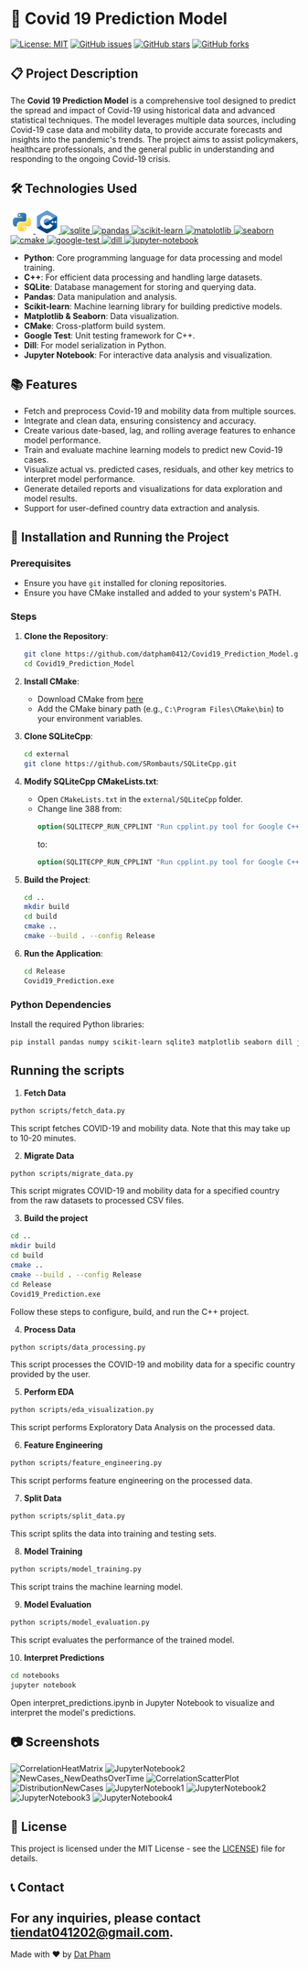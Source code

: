 # 🦠 Covid 19 Prediction Model

[![License: MIT](https://img.shields.io/badge/License-MIT-yellow.svg)](https://github.com/datpham0412/Covid19_Prediction_Model/blob/main/LICENSE)
[![GitHub issues](https://img.shields.io/github/issues/datpham0412/Covid19_Prediction_Model)](https://github.com/datpham0412/Covid19_Prediction_Model/issues)
[![GitHub stars](https://img.shields.io/github/stars/datpham0412/Covid19_Prediction_Model)](https://github.com/datpham0412/Covid19_Prediction_Model/stargazers)
[![GitHub forks](https://img.shields.io/github/forks/datpham0412/Covid19_Prediction_Model)](https://github.com/datpham0412/Covid19_Prediction_Model/network/members)

## 📋 Project Description

The **Covid 19 Prediction Model** is a comprehensive tool designed to predict the spread and impact of Covid-19 using historical data and advanced statistical techniques. The model leverages multiple data sources, including Covid-19 case data and mobility data, to provide accurate forecasts and insights into the pandemic's trends. The project aims to assist policymakers, healthcare professionals, and the general public in understanding and responding to the ongoing Covid-19 crisis.

## 🛠 Technologies Used

<p align="left">
    <a href="https://www.python.org/downloads" target="_blank" rel="noreferrer">
        <img src="https://raw.githubusercontent.com/devicons/devicon/master/icons/python/python-original.svg"
             alt="python" width="40" height="40"/>
    </a>
    <a href="https://www.w3schools.com/cpp/" target="_blank" rel="noreferrer">
        <img src="https://raw.githubusercontent.com/devicons/devicon/master/icons/cplusplus/cplusplus-original.svg"
             alt="cplusplus" width="40" height="40"/>
    </a>
    <a href="https://www.sqlite.org/download.html" target="_blank" rel="noreferrer">
        <img src="https://upload.wikimedia.org/wikipedia/commons/9/97/Sqlite-square-icon.svg"
             alt="sqlite" width="40" height="40"/>
    </a>
    <a href="https://pandas.pydata.org/" target="_blank" rel="noreferrer">
        <img src="https://miro.medium.com/v2/resize:fit:640/format:webp/1*uyUj__HJekKIkx58kMxlcA.png"
             alt="pandas" width="40" height="40"/>
    </a>
    <a href="https://scikit-learn.org/stable/" target="_blank" rel="noreferrer">
        <img src="https://avatars.githubusercontent.com/u/17349883?s=200&v=4"
             alt="scikit-learn" width="40" height="40"/>
    </a>
    <a href="https://matplotlib.org/" target="_blank" rel="noreferrer">
        <img src="https://cdn.phidgets.com/education/wp-content/uploads/2021/04/Matplotlib_icon.png"
             alt="matplotlib" width="40" height="40"/>
    </a>
    <a href="https://seaborn.pydata.org/" target="_blank" rel="noreferrer">
        <img src="https://cdn.worldvectorlogo.com/logos/seaborn-1.svg"
             alt="seaborn" width="40" height="40"/>
    </a>
    <a href="https://cmake.org/" target="_blank" rel="noreferrer">
        <img src="https://upload.wikimedia.org/wikipedia/commons/1/13/Cmake.svg"
             alt="cmake" width="40" height="40"/>
    </a>
    <a href="https://github.com/google/googletest" target="_blank" rel="noreferrer">
        <img src="https://banner2.cleanpng.com/20180423/gkw/kisspng-google-logo-logo-logo-5ade7dc753b015.9317679115245306313428.jpg"
             alt="google-test" width="40" height="40"/>
    </a>
    <a href="https://pypi.org/project/dill/" target="_blank" rel="noreferrer">
        <img src="https://dill.readthedocs.io/en/latest/_static/pathos.png"
             alt="dill" width="40" height="40"/>
    </a>
    <a href="https://jupyter.org/" target="_blank" rel="noreferrer">
        <img src="https://upload.wikimedia.org/wikipedia/commons/3/38/Jupyter_logo.svg"
             alt="jupyter-notebook" width="40" height="40"/>
    </a>
</p>

- **Python**: Core programming language for data processing and model training.
- **C++**: For efficient data processing and handling large datasets.
- **SQLite**: Database management for storing and querying data.
- **Pandas**: Data manipulation and analysis.
- **Scikit-learn**: Machine learning library for building predictive models.
- **Matplotlib & Seaborn**: Data visualization.
- **CMake**: Cross-platform build system.
- **Google Test**: Unit testing framework for C++.
- **Dill**: For model serialization in Python.
- **Jupyter Notebook**: For interactive data analysis and visualization.

## 📚 Features

- Fetch and preprocess Covid-19 and mobility data from multiple sources.
- Integrate and clean data, ensuring consistency and accuracy.
- Create various date-based, lag, and rolling average features to enhance model performance.
- Train and evaluate machine learning models to predict new Covid-19 cases.
- Visualize actual vs. predicted cases, residuals, and other key metrics to interpret model performance.
- Generate detailed reports and visualizations for data exploration and model results.
- Support for user-defined country data extraction and analysis.

## 🚀 Installation and Running the Project

### Prerequisites

- Ensure you have `git` installed for cloning repositories.
- Ensure you have CMake installed and added to your system's PATH.

### Steps

1. **Clone the Repository**:

   ```sh
   git clone https://github.com/datpham0412/Covid19_Prediction_Model.git
   cd Covid19_Prediction_Model
   ```

2. **Install CMake**:

   - Download CMake from [here](https://github.com/Kitware/CMake/releases/download/v3.30.0-rc3/cmake-3.30.0-rc3-windows-x86_64.msi)
   - Add the CMake binary path (e.g., `C:\Program Files\CMake\bin`) to your environment variables.

3. **Clone SQLiteCpp**:

   ```sh
   cd external
   git clone https://github.com/SRombauts/SQLiteCpp.git
   ```

4. **Modify SQLiteCpp CMakeLists.txt**:

   - Open `CMakeLists.txt` in the `external/SQLiteCpp` folder.
   - Change line 388 from:
     ```cmake
     option(SQLITECPP_RUN_CPPLINT "Run cpplint.py tool for Google C++ StyleGuide." ON)
     ```
     to:
     ```cmake
     option(SQLITECPP_RUN_CPPLINT "Run cpplint.py tool for Google C++ StyleGuide." OFF)
     ```

5. **Build the Project**:

   ```sh
   cd ..
   mkdir build
   cd build
   cmake ..
   cmake --build . --config Release
   ```

6. **Run the Application**:
   ```sh
   cd Release
   Covid19_Prediction.exe
   ```

### Python Dependencies

Install the required Python libraries:

```sh
pip install pandas numpy scikit-learn sqlite3 matplotlib seaborn dill joblib notebook
```

## Running the scripts

1. **Fetch Data**

```sh
python scripts/fetch_data.py
```

This script fetches COVID-19 and mobility data. Note that this may take up to 10-20 minutes.

2. **Migrate Data**

```sh
python scripts/migrate_data.py
```

This script migrates COVID-19 and mobility data for a specified country from the raw datasets to processed CSV files.

3. **Build the project**

```sh
cd ..
mkdir build
cd build
cmake ..
cmake --build . --config Release
cd Release
Covid19_Prediction.exe
```

Follow these steps to configure, build, and run the C++ project.

4. **Process Data**

```sh
python scripts/data_processing.py
```

This script processes the COVID-19 and mobility data for a specific country provided by the user.

5. **Perform EDA**

```sh
python scripts/eda_visualization.py
```

This script performs Exploratory Data Analysis on the processed data.

6. **Feature Engineering**

```sh
python scripts/feature_engineering.py
```

This script performs feature engineering on the processed data.

7. **Split Data**

```sh
python scripts/split_data.py
```

This script splits the data into training and testing sets.

8. **Model Training**

```sh
python scripts/model_training.py
```

This script trains the machine learning model.

9. **Model Evaluation**

```sh
python scripts/model_evaluation.py
```

This script evaluates the performance of the trained model.

10. **Interpret Predictions**

```sh
cd notebooks
jupyter notebook
```

Open interpret_predictions.ipynb in Jupyter Notebook to visualize and interpret the model's predictions.

## 📷 Screenshots

![CorrelationHeatMatrix](https://github.com/datpham0412/Covid19_Prediction_Model/assets/100574389/0f403266-8b3d-4c3c-ab27-28e8f5963ce1)
![JupyterNotebook2](https://github.com/datpham0412/Covid19_Prediction_Model/assets/100574389/da923b42-92c2-493f-84c4-c6d08ffae03d)
![NewCases_NewDeathsOverTime](https://github.com/datpham0412/Covid19_Prediction_Model/assets/100574389/a51787f3-ef7f-4366-8849-ec641186a30e)
![CorrelationScatterPlot](https://github.com/datpham0412/Covid19_Prediction_Model/assets/100574389/3f1631c3-b8dc-4c8e-8732-92c6166ac63c)
![DistributionNewCases](https://github.com/datpham0412/Covid19_Prediction_Model/assets/100574389/59cddbbc-ca2c-4050-9b85-bd045380cac9)
![JupyterNotebook1](https://github.com/datpham0412/Covid19_Prediction_Model/assets/100574389/dc8a5a02-ab51-4044-98dc-4f17bd901111)
![JupyterNotebook2](https://github.com/datpham0412/Covid19_Prediction_Model/assets/100574389/49d71df3-e149-4238-919c-c7791d5420f3)
![JupyterNotebook3](https://github.com/datpham0412/Covid19_Prediction_Model/assets/100574389/b1db4032-039b-49c5-b804-4a8a780bcca4)
![JupyterNotebook4](https://github.com/datpham0412/Covid19_Prediction_Model/assets/100574389/787fbf82-9a6e-430c-83b7-e474e8af2eff)

## 📜 License

This project is licensed under the MIT License - see the [LICENSE](https://github.com/datpham0412/Covid19_Prediction_Model/blob/main/LICENSE)) file for details.

## 📞 Contact

## For any inquiries, please contact [tiendat041202@gmail.com](mailto:tiendat041202@gmail.com).

Made with ❤️ by [Dat Pham](https://github.com/datpham0412)
